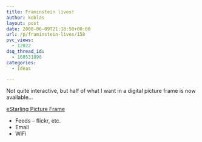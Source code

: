 ```yaml
---
title: Framinstein lives!
author: koblas
layout: post
date: 2008-06-09T21:18:50+00:00
url: /p/framinstein-lives/158
pvc_views:
  - 12022
dsq_thread_id:
  - 160531898
categories:
  - Ideas

---
```

Not quite interactive, but half of what I want in a digital picture frame is now available&#8230;

[eStarling Picture Frame][1]

  * Feeds &#8211; flickr, etc.
  * Email
  * WiFi

 [1]: http://www.estarling.com/
